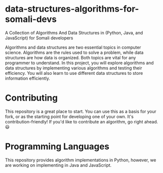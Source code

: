 # data-structures-algorithms-for-somali-devs
A Collection of Algorithms And Data Structures in (Python, Java, and JavaScript) for Somali developers

Algorithms and data structures are two essential topics in computer science. Algorithms are the rules used to solve a problem, while data structures are how data is organized. Both topics are vital for any programmer to understand. In this project, you will explore algorithms and data structures by implementing various algorithms and testing their efficiency. You will also learn to use different data structures to store information efficiently.

# Contributing
This repository is a great place to start. You can use this as a basis for your fork, or as the starting point for developing one of your own. It's contribution-friendly! If you'd like to contribute an algorithm, go right ahead. 😃

# Programming Languages
This repository provides algorithm implementations in Python, however, we are working on implementing in Java and JavaScript.
